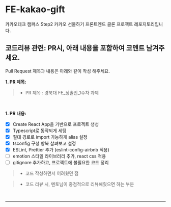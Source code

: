 # FE-kakao-gift

카카오테크 캠퍼스 Step2 카카오 선물하기 프론트엔드 클론 프로젝트 레포지토리입니다.

## **코드리뷰 관련: PR시, 아래 내용을 포함하여 코멘트 남겨주세요.**

Pull Request 제목과 내용은 아래와 같이 작성 해주세요.

**1. PR 제목:**

> - PR 제목 : 경북대 FE\_정솔빈\_1주차 과제

</br>

**1. PR 내용:**

- [x] Create React App을 기반으로 프로젝트 생성
- [x] Typescript로 동작되게 세팅
- [x] 절대 경로로 import 가능하게 alias 설정
- [x] tsconfig 구성 항복 살펴보고 설정
- [x] ESLint, Prettier 추가 (eslint-config-airbnb 적용)
- [ ] emotion 스타일 라이브러리 추가, react css 적용
- [ ] gitignore 추가하고, 프로젝트에 불필요한 코드 정리

> - 코드 작성하면서 어려웠던 점

> - 코드 리뷰 시, 멘토님이 중점적으로 리뷰해줬으면 하는 부분

</br>

</div>
</details>

---
